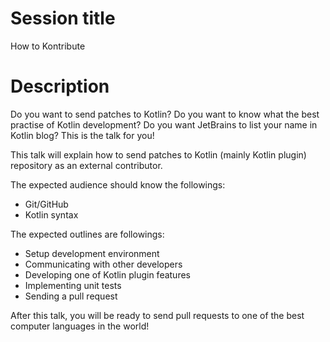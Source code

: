 # Session title

How to Kontribute

# Description

Do you want to send patches to Kotlin? Do you want to know what the best practise of Kotlin development? Do you want JetBrains to list your name in Kotlin blog? This is the talk for you!

This talk will explain how to send patches to Kotlin (mainly Kotlin plugin) repository as an external contributor.

The expected audience should know the followings:

* Git/GitHub
* Kotlin syntax

The expected outlines are followings:

* Setup development environment
* Communicating with other developers
* Developing one of Kotlin plugin features
* Implementing unit tests
* Sending a pull request

After this talk, you will be ready to send pull requests to one of the best computer languages in the world!
